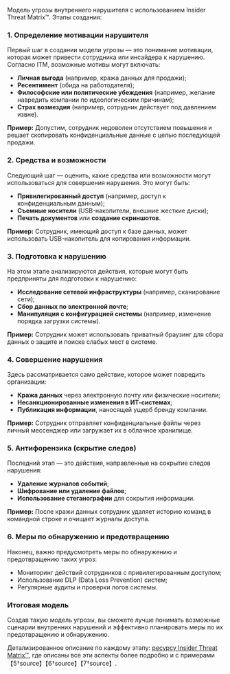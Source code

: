 Модель угрозы внутреннего нарушителя с использованием Insider Threat Matrix™. Этапы создания:

### 1. Определение мотивации нарушителя
Первый шаг в создании модели угрозы — это понимание мотивации, которая может привести сотрудника или инсайдера к нарушению. Согласно ITM, возможные мотивы могут включать:
- **Личная выгода** (например, кража данных для продажи);
- **Ресентимент** (обида на работодателя);
- **Философские или политические убеждения** (например, желание навредить компании по идеологическим причинам);
- **Страх возмездия** (например, сотрудник действует под давлением извне).

**Пример:** Допустим, сотрудник недоволен отсутствием повышения и решает скопировать конфиденциальные данные с целью последующей продажи.

### 2. Средства и возможности
Следующий шаг — оценить, какие средства или возможности могут использоваться для совершения нарушения. Это могут быть:
- **Привилегированный доступ** (например, доступ к конфиденциальным данным);
- **Съемные носители** (USB-накопители, внешние жесткие диски);
- **Печать документов** или **создание скриншотов**.

**Пример:** Сотрудник, имеющий доступ к базе данных, может использовать USB-накопитель для копирования информации.

### 3. Подготовка к нарушению
На этом этапе анализируются действия, которые могут быть предприняты для подготовки к нарушению:
- **Исследование сетевой инфраструктуры** (например, сканирование сети);
- **Сбор данных по электронной почте**;
- **Манипуляция с конфигурацией системы** (например, изменение порядка загрузки системы).

**Пример:** Сотрудник может использовать приватный браузинг для сбора данных о защите и поиске слабых мест в системе.

### 4. Совершение нарушения
Здесь рассматривается само действие, которое может повредить организации:
- **Кража данных** через электронную почту или физические носители;
- **Несанкционированные изменения в ИТ-системах**;
- **Публикация информации**, наносящей ущерб бренду компании.

**Пример:** Сотрудник отправляет конфиденциальные файлы через личный мессенджер или загружает их в облачное хранилище.

### 5. Антифорензика (скрытие следов)
Последний этап — это действия, направленные на сокрытие следов нарушения:
- **Удаление журналов событий**;
- **Шифрование или удаление файлов**;
- **Использование стеганографии** для сокрытия информации.

**Пример:** После кражи данных сотрудник удаляет историю команд в командной строке и очищает журналы доступа.

### 6. Меры по обнаружению и предотвращению
Наконец, важно предусмотреть меры по обнаружению и предотвращению таких угроз:
- Мониторинг действий сотрудников с привилегированным доступом;
- Использование DLP (Data Loss Prevention) систем;
- Регулярные аудиты и проверки логов системы.

### Итоговая модель
Создав такую модель угрозы, вы сможете лучше понимать возможные сценарии внутренних нарушений и эффективно планировать меры по их предотвращению и обнаружению.

Детализированное описание по каждому этапу: [ресурсу Insider Threat Matrix™](https://insiderthreatmatrix.org), где описаны все эти аспекты более подробно и с примерами【5†source】【6†source】【7†source】.
